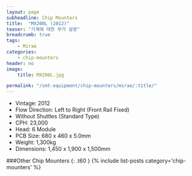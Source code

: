 ```yaml
---
layout: page
subheadline: Chip Mounters
title:  "MX200L (2012)"
teaser: "기계에 대한 부가 설명"
breadcrumb: true
tags:
    - Mirae
categories:
    - chip-mounters
header: no
image:
    title: MX200L.jpg

permalink: "/smt-equipment/chip-mounters/mirae/:title/"
---
```


- Vintage: 2012
- Flow Direction: Left to Right (Front Rail Fixed)
- Without Shuttles (Standard Type)
- CPH: 23,000
- Head: 6 Module
- PCB Size: 680 x 460 x 5.0mm
- Weight: 1,300kg
- Dimensions: 1,450 x 1,900 x 1,500mm

###Other Chip Mounters
{: .t60 }
{% include list-posts category='chip-mounters' %}

